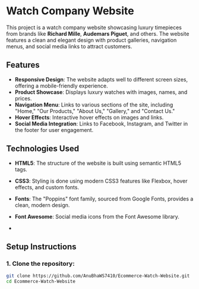 # Watch Company Website

This project is a watch company website showcasing luxury timepieces from brands like **Richard Mille**, **Audemars Piguet**, and others. The website features a clean and elegant design with product galleries, navigation menus, and social media links to attract customers.

## Features

- **Responsive Design**: The website adapts well to different screen sizes, offering a mobile-friendly experience.
- **Product Showcase**: Displays luxury watches with images, names, and prices.
- **Navigation Menu**: Links to various sections of the site, including "Home," "Our Products," "About Us," "Gallery," and "Contact Us."
- **Hover Effects**: Interactive hover effects on images and links.
- **Social Media Integration**: Links to Facebook, Instagram, and Twitter in the footer for user engagement.

## Technologies Used

- **HTML5**: The structure of the website is built using semantic HTML5 tags.
- **CSS3**: Styling is done using modern CSS3 features like Flexbox, hover effects, and custom fonts.
- **Fonts**: The "Poppins" font family, sourced from Google Fonts, provides a clean, modern design.
- **Font Awesome**: Social media icons from the Font Awesome library.

- 
## Setup Instructions

### 1. Clone the repository:

```bash
git clone https://github.com/AnuBhaWS7410/Ecommerce-Watch-Website.git
cd Ecommerce-Watch-Website




